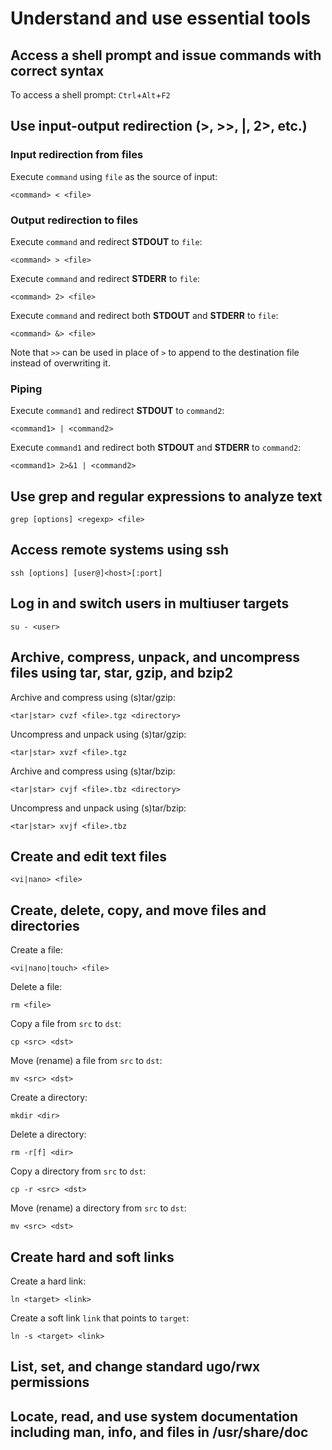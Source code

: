 # Understand and use essential tools

## Access a shell prompt and issue commands with correct syntax

To access a shell prompt: `Ctrl`+`Alt`+`F2`

## Use input-output redirection (>, >>, |, 2>, etc.)

### Input redirection from files

Execute `command` using `file` as the source of input:

    <command> < <file>

### Output redirection to files

Execute `command` and redirect **STDOUT** to `file`:

    <command> > <file>

Execute `command` and redirect **STDERR** to `file`:

    <command> 2> <file>

Execute `command` and redirect both **STDOUT** and **STDERR** to `file`:

    <command> &> <file>

Note that `>>` can be used in place of `>` to append to the destination file instead of overwriting it.

### Piping

Execute `command1` and redirect **STDOUT** to `command2`:

    <command1> | <command2>

Execute `command1` and redirect both **STDOUT** and **STDERR** to `command2`:

    <command1> 2>&1 | <command2>

## Use grep and regular expressions to analyze text

    grep [options] <regexp> <file>

## Access remote systems using ssh

    ssh [options] [user@]<host>[:port]

## Log in and switch users in multiuser targets

    su - <user>

## Archive, compress, unpack, and uncompress files using tar, star, gzip, and bzip2

Archive and compress using (s)tar/gzip:

    <tar|star> cvzf <file>.tgz <directory>

Uncompress and unpack using (s)tar/gzip:

    <tar|star> xvzf <file>.tgz

Archive and compress using (s)tar/bzip:

    <tar|star> cvjf <file>.tbz <directory>

Uncompress and unpack using (s)tar/bzip:

    <tar|star> xvjf <file>.tbz

## Create and edit text files

    <vi|nano> <file>

## Create, delete, copy, and move files and directories

Create a file:

    <vi|nano|touch> <file>

Delete a file:

    rm <file>

Copy a file from `src` to `dst`:

    cp <src> <dst>

Move (rename) a file from `src` to `dst`:

    mv <src> <dst>

Create a directory:

    mkdir <dir>

Delete a directory:

    rm -r[f] <dir>

Copy a directory from `src` to `dst`:

    cp -r <src> <dst>

Move (rename) a directory from `src` to `dst`:

    mv <src> <dst>

## Create hard and soft links

Create a hard link:

    ln <target> <link>

Create a soft link `link` that points to `target`: 

    ln -s <target> <link>

## List, set, and change standard ugo/rwx permissions

## Locate, read, and use system documentation including man, info, and files in /usr/share/doc
